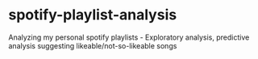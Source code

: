 # spotify-playlist-analysis
Analyzing my personal spotify playlists - Exploratory analysis, predictive analysis suggesting likeable/not-so-likeable songs
